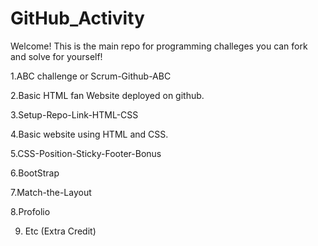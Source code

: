 # GitHub_Activity

Welcome! This is the main repo for programming challeges you can fork and solve for yourself!

1.ABC challenge or Scrum-Github-ABC

2.Basic HTML fan Website deployed on github.

3.Setup-Repo-Link-HTML-CSS

4.Basic website using HTML and CSS.

5.CSS-Position-Sticky-Footer-Bonus

6.BootStrap

7.Match-the-Layout

8.Profolio

9. Etc (Extra Credit)
